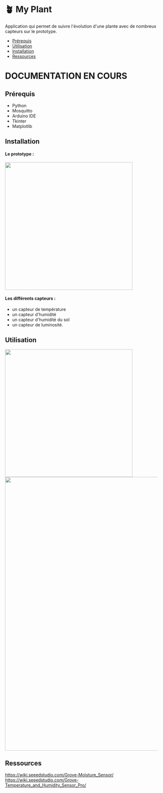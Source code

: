 # 🪴 My Plant

Application qui permet de suivre l'évolution d'une plante avec de nombreux capteurs sur le prototype. <br>

* [Prérequis](#requirements)
* [Utilisation](#usage)
* [Installation](#installation)
* [Ressources](#resources)

# DOCUMENTATION EN COURS

## Prérequis
- Python
- Mosquitto
- Arduino IDE
- Tkinter
- Matplotlib
  
## Installation
#### Le prototype :
<img src="https://github.com/itsKevinJM/myplant/assets/90609887/91eca688-7abf-4f7a-a3e4-aac9e5532e16" width="420px"/>
<br>

#### Les différents capteurs :

- un capteur de température
- un capteur d'humidité
- un capteur d'humidité du sol
- un capteur de luminosité.

## Utilisation
<img src="https://github.com/itsKevinJM/myplant/assets/90609887/e4a19761-51fa-4555-acae-845b20781687" width="420px"/>
<img src="https://github.com/itsKevinJM/myplant/assets/90609887/de6f740f-4d41-41ce-a42a-28c6f9ace506" width="900px"/> 

## Ressources
https://wiki.seeedstudio.com/Grove-Moisture_Sensor/ <br>
https://wiki.seeedstudio.com/Grove-Temperature_and_Humidity_Sensor_Pro/


